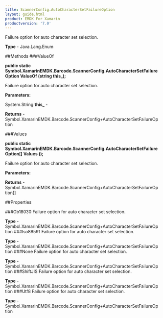 ```yaml
---
title: ScannerConfig.AutoCharacterSetFailureOption
layout: guide.html
product: EMDK For Xamarin 
productversion: '7.0' 
---
```

Failure option for auto character set selection.

**Type** - Java.Lang.Enum

##Methods
###ValueOf

**public static Symbol.XamarinEMDK.Barcode.ScannerConfig.AutoCharacterSetFailureOption ValueOf (string this_);**

Failure option for auto character set selection.

**Parameters:**

System.String **this_**  - 
        

**Returns** - Symbol.XamarinEMDK.Barcode.ScannerConfig+AutoCharacterSetFailureOption

###Values

**public static Symbol.XamarinEMDK.Barcode.ScannerConfig.AutoCharacterSetFailureOption[] Values ();**

Failure option for auto character set selection.

**Parameters:**

**Returns** - Symbol.XamarinEMDK.Barcode.ScannerConfig+AutoCharacterSetFailureOption[]

##Properties

###Gb18030
Failure option for auto character set selection.

**Type** - Symbol.XamarinEMDK.Barcode.ScannerConfig+AutoCharacterSetFailureOption
###Iso88591
Failure option for auto character set selection.

**Type** - Symbol.XamarinEMDK.Barcode.ScannerConfig+AutoCharacterSetFailureOption
###None
Failure option for auto character set selection.

**Type** - Symbol.XamarinEMDK.Barcode.ScannerConfig+AutoCharacterSetFailureOption
###ShiftJIS
Failure option for auto character set selection.

**Type** - Symbol.XamarinEMDK.Barcode.ScannerConfig+AutoCharacterSetFailureOption
###Utf8
Failure option for auto character set selection.

**Type** - Symbol.XamarinEMDK.Barcode.ScannerConfig+AutoCharacterSetFailureOption
